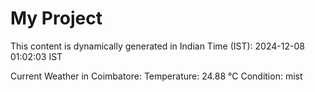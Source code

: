 # My Project

This content is dynamically generated in Indian Time (IST): 2024-12-08 01:02:03 IST


Current Weather in Coimbatore:
Temperature: 24.88 °C
Condition: mist
